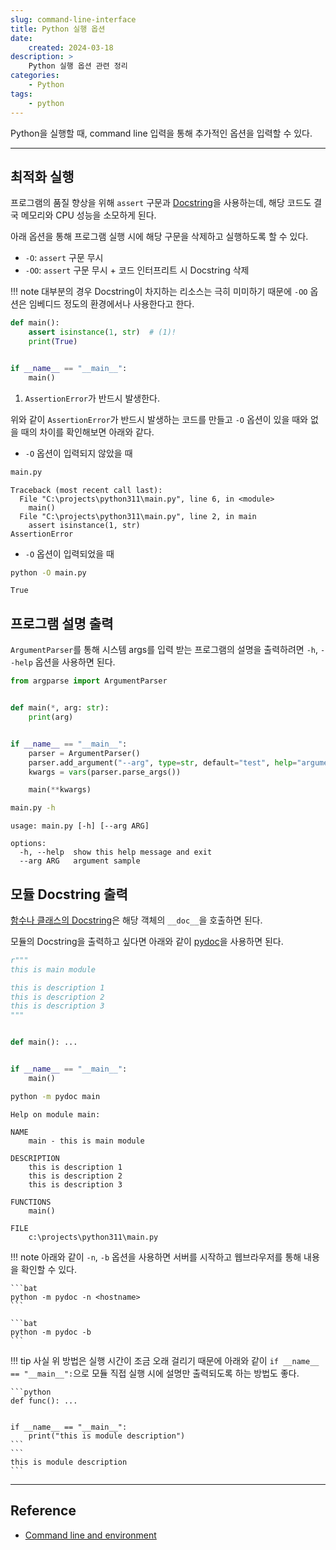 ```yaml
---
slug: command-line-interface
title: Python 실행 옵션
date:
    created: 2024-03-18
description: >
    Python 실행 옵션 관련 정리
categories:
    - Python
tags:
    - python
---
```


Python을 실행할 때, command line 입력을 통해 추가적인 옵션을 입력할 수 있다.  

<!-- more -->

---

## 최적화 실행

프로그램의 품질 향상을 위해 `assert` 구문과 [Docstring](2022-01-07-python_function.md/#documentation-strings)을 사용하는데, 해당 코드도 결국 메모리와 CPU 성능을 소모하게 된다.  

아래 옵션을 통해 프로그램 실행 시에 해당 구문을 삭제하고 실행하도록 할 수 있다.  

- `-O`: `assert` 구문 무시
- `-OO`: `assert` 구문 무시 + 코드 인터프리트 시 Docstring 삭제

!!! note
    대부분의 경우 Docstring이 차지하는 리소스는 극히 미미하기 때문에 `-OO` 옵션은 임베디드 정도의 환경에서나 사용한다고 한다.  

```python title='main.py'
def main():
    assert isinstance(1, str)  # (1)!
    print(True)


if __name__ == "__main__":
    main()
```

1. `AssertionError`가 반드시 발생한다.

위와 같이 `AssertionError`가 반드시 발생하는 코드를 만들고 `-O` 옵션이 있을 때와 없을 때의 차이를 확인해보면 아래와 같다.  

- `-O` 옵션이 입력되지 않았을 때

```bat
main.py
```
```
Traceback (most recent call last):
  File "C:\projects\python311\main.py", line 6, in <module>
    main()
  File "C:\projects\python311\main.py", line 2, in main
    assert isinstance(1, str)
AssertionError
```

- `-O` 옵션이 입력되었을 때

```bat
python -O main.py
```
```
True
```

## 프로그램 설명 출력

`ArgumentParser`를 통해 시스템 args를 입력 받는 프로그램의 설명을 출력하려면 `-h`, `--help` 옵션을 사용하면 된다.  

```python title='main.py'
from argparse import ArgumentParser


def main(*, arg: str):
    print(arg)


if __name__ == "__main__":
    parser = ArgumentParser()
    parser.add_argument("--arg", type=str, default="test", help="argument sample")
    kwargs = vars(parser.parse_args())

    main(**kwargs)
```
```bat
main.py -h
```
```
usage: main.py [-h] [--arg ARG]

options:
  -h, --help  show this help message and exit
  --arg ARG   argument sample
```

## 모듈 Docstring 출력

[함수나 클래스의 Docstring](2022-01-07-python_function.md/#documentation-strings)은 해당 객체의 `__doc__`을 호출하면 된다.  

모듈의 Docstring을 출력하고 싶다면 아래와 같이 [pydoc](https://docs.python.org/3/library/pydoc.html)을 사용하면 된다.  

```python title='main.py'
r"""
this is main module

this is description 1
this is description 2
this is description 3
"""


def main(): ...


if __name__ == "__main__":
    main()
```
```bat
python -m pydoc main
```
```
Help on module main:

NAME
    main - this is main module

DESCRIPTION
    this is description 1
    this is description 2
    this is description 3

FUNCTIONS
    main()

FILE
    c:\projects\python311\main.py
```

!!! note
    아래와 같이 `-n`, `-b` 옵션을 사용하면 서버를 시작하고 웹브라우저를 통해 내용을 확인할 수 있다.  

    ```bat
    python -m pydoc -n <hostname>
    ```

    ```bat
    python -m pydoc -b
    ```

!!! tip
    사실 위 방법은 실행 시간이 조금 오래 걸리기 때문에 아래와 같이 `if __name__ == "__main__":`으로 모듈 직접 실행 시에 설명만 출력되도록 하는 방법도 좋다.  

    ```python
    def func(): ...


    if __name__ == "__main__":
        print("this is module description")
    ```
    ```
    this is module description
    ```

---
## Reference
- [Command line and environment](https://docs.python.org/3/using/cmdline.html)